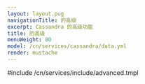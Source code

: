 ```yaml
---
layout: layout.pug
navigationTitle: 的高级
excerpt: Cassandra 的高级功能
title: 的高级
menuWeight: 80
model: /cn/services/cassandra/data.yml
render: mustache
---
```


#include /cn/services/include/advanced.tmpl

